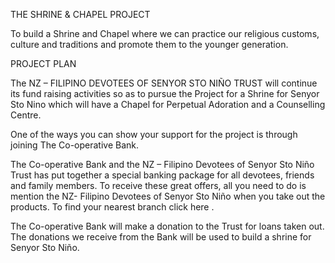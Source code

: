 THE SHRINE & CHAPEL PROJECT

To build a Shrine and Chapel where we can practice our religious customs, culture and traditions and promote them to the younger generation.

PROJECT PLAN

The NZ – FILIPINO DEVOTEES OF SENYOR STO NIÑO TRUST will continue its fund raising activities so as to pursue the Project for a Shrine for Senyor Sto Nino which will have a Chapel for Perpetual Adoration and a Counselling Centre.

One of the ways you can show your support for the project is through joining The Co-operative Bank.

The Co-operative Bank and the NZ – Filipino Devotees of Senyor Sto Niño Trust has put together a special banking package for all devotees, friends and family members. To receive these great offers, all you need to do is mention the NZ-
Filipino Devotees of Senyor Sto Niño when you take out the products. To find your nearest branch click here .

The Co-operative Bank will make a donation to the Trust for loans taken out. The donations we receive from
the Bank will be used to build a shrine for Senyor Sto Niño.
